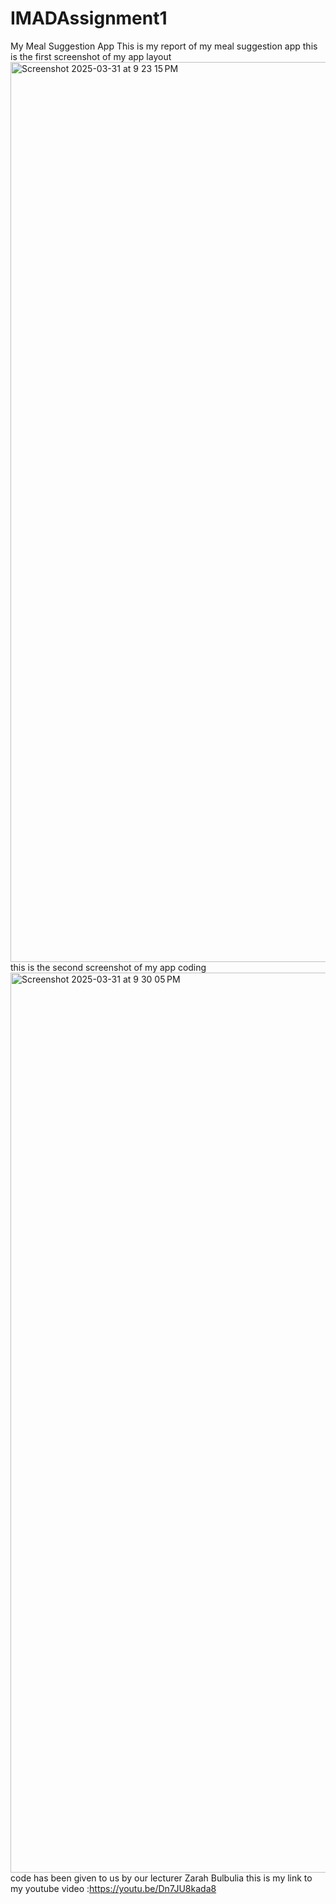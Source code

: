 # IMADAssignment1
My Meal Suggestion App
This is my report of my meal suggestion app 
this is the first screenshot of my app layout <img width="1440" alt="Screenshot 2025-03-31 at 9 23 15 PM" src="https://github.com/user-attachments/assets/bfb7506e-905e-4bd1-9900-745ebabfade3" />
this is the second screenshot of my app coding <img width="1440" alt="Screenshot 2025-03-31 at 9 30 05 PM" src="https://github.com/user-attachments/assets/c1e38ca9-61cf-4b4e-945a-b5fed9e00ad0" />
code has been given to us by our lecturer Zarah Bulbulia 
this is my link to my youtube video :https://youtu.be/Dn7JU8kada8
